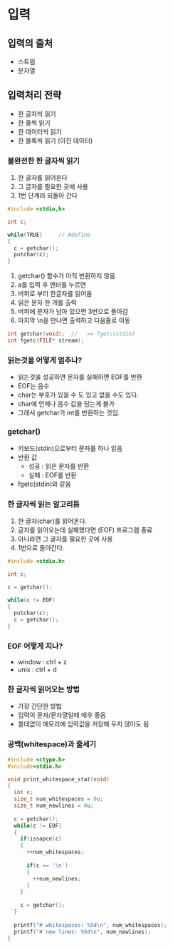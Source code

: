 # 입력

## 입력의 출처
- 스트림
- 문자열

## 입력처리 전략
- 한 글자씩 읽기
- 한 줄씩 읽기
- 한 데이터씩 읽기
- 한 블록씩 읽기 (이진 데이터)

### 불완전한 한 글자씩 읽기
1. 한 글자를 읽어온다
2. 그 글자를 필요한 곳에 사용
3. 1번 단계러 되돌아 간다
```c
#include <stdio,h>

int c;

while(TRUE)     // #define
{
  c = getchar();  
  putchar(c);
}
```
1. getchar() 함수가 아직 반환하지 않음
2. a를 입력 후 엔터를 누르면
3. 버퍼로 부터 한글자를 읽어옴
4. 읽은 문자 한 개를 출력
5. 버퍼에 문자가 남아 있으면 3번으로 돌아감
6. 마지막 \n을 만나면 출력하고 다음줄로 이동

```c
int getchar(void);  //   == fgetc(stdin)
int fgetc(FILE* stream);
```

### 읽는것을 어떻게 멈추나?
- 읽는것을 성공하면 문자를 실패하면 EOF를 반환
- EOF는 음수
- char는 부호가 있을 수 도 있고 없을 수도 있다.
- char에 언제나 음수 값을 담는게 불가
- 그래서 getchar가 int를 반환하는 것임.

### getchar()
- 키보드(stdin)으로부터 문자를 하나 읽음
- 반환 값
  - 성공 : 읽은 문자를 반환
  - 실패 : EOF를 반환
- fgetc(stdin)와 같음

### 한 글자씩 읽는 알고리듬
1. 한 글자(char)를 읽어온다.
2. 글자를 읽어오는데 실패했다면 (EOF) 프로그램 종료
3. 아니라면 그 글자를 필요한 곳에 사용
4. 1번으로 돌아간다.
```c
#include <stdio.h>

int c;

c = getchar();

while(c != EOF)
{
  putchar(c);
  c = getchar();
}
```

### EOF 어떻게 치나?
- window : ctrl + z
- unix : ctrl + d

### 한 글자씩 읽어오는 방법
- 가장 간단한 방법
- 입력이 문자/문자열일때 매우 좋음
- 쓸데없이 메모리에 입력값을 저장해 두지 않아도 됨

### 공백(whitespace)과 줄세기
```c
#include <ctype.h>
#include<stdio.h>

void print_whitespace_stat(void)
{
  int c;
  size_t num_whitespaces = 0u;
  size_t num_newlines = 0u;
  
  c = getchar();
  while(c != EOF)
  {
    if(issapce(c)
    {
      ++num_whitespaces;
      
      if(c == '\n')
      {
        ++num_newlines;
      }
    }
    
    c = getchar();
  }
  
  printf("# whitespaces: %5d\n", num_whitespaces);
  printf("# new lines: %5d\n", num_newlines);
}
```
